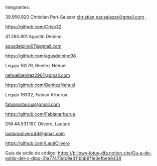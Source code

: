 Integrantes:

39.956.920 Christian Pari-Salazar [christian.parisalazar@gmail.com](mailto:christian.parisalazar@gmail.com) ,

https://github.com/Criso32

 41.280.801 Agustin Delpino

[agusdelpino07@gmail.com](mailto:agusdelpino07@gmail.com)

https://github.com/agusdelpino98

Legajo 16279, Benitez Nehuel

[nehuelbenitez2961@gmail.com](mailto:nehuelbenitez2961@gmail.com) 

https://github.com/BenitezNehuel 

Legajo 16332, Fabian Arburua 

fabianarburua@gmail.com

https://github.com/Fabianarburua 

DNI 44.531.197, Olivero, Lautaro

[lautaroolivero44@gmail.com](mailto:lautaroolivero44@gmail.com) 

https://github.com/LautiOlivero


Guía de estilo de código:
https://billowy-lotus-dfa.notion.site/Gu-a-de-estilo-del-c-digo-31a77473dc9a411bbb9f1e3efbeb6438
